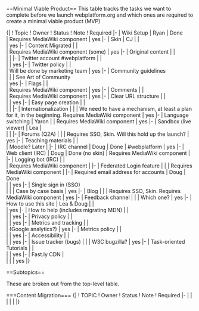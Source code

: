 ==Minimal Viable Product==
This table tracks the tasks we want to complete before we launch webplatform.org and which ones are required to create a minimal viable product (MVP) 

{|
! Topic
! Owner
! Status
! Note
! Required 
|-
| Wiki Setup
| Ryan
| Done                                         
| Requires MediaWiki component
| yes
|-
| Skin
| CJ
| 
| 	
| yes
|-
| Content Migrated
| 
| 	
| Requires MediaWiki component (some) 
| yes
|-
| Original content
| 
| 	
| 
|
|-
| Twitter account #webplatform
| 
| 	
| 
| yes
|-
| Twitter policy 
| 
| 	
| Will be done by marketing team
| yes
|-
| Community guidelines	
| 
| 
| See Art of Community	
| yes
|-
| Flags
| 
| 	
| Requires MediaWiki component
| yes
|-
| Comments
| 
| 	
| Requires MediaWiki component
| yes
|-
| Clear URL structure
| 
| 	
| 
| yes
|-
| Easy page creation
| 
| 	
| 
| 
|-
| Internationalization
| 
| 
| We need to have a mechanism, at least a plan for it, in the beginning. Requires MediaWiki component
| yes
|-
| Language switching
| Yaron
| 
| Requires MediaWiki component
| yes
|-
| Sandbox (live viewer)
| Lea
| 	
| 
| 
|-
| Forums (Q2A)
| 
| 
| Requires SSO, Skin. Will this hold up the launch? 
| yes
|-
| Teaching materials
| 
| 	
| Moodle? Later
| 
|-
| IRC channel
| Doug
| Done
| #webplatform
| yes
|-
| Web client (IRC)
| Doug 
| Done (no skin)
| Requires MediaWiki component
| 
|-
| Logging bot (IRC)
| 
| 	
| Requires MediaWiki component
| 
|-
| Federated Login feature
| 
| 
| Requires MediaWiki component
| 
|-
| Required email address for accounts
| Doug
| Done	
| 
| yes
|-
| Single sign in (SSO)	
| 
| 
| Case by case basis
| yes
|-
| Blog
| 
| 
| Requires SSO, Skin. Requires MediaWiki component
| yes
|-
| Feedback channel
| 
|
| Which one?
| yes
|-
| How to use this site
| Lea & Doug
| 
| 	
| yes
|-
| How to help (includes migrating MDN)
| 
| 	
| 
| yes
|-
| Privacy policy
| 
| 	
| 
| yes
|-
| Metrics and tracking 
| 
| 	
| (Google analytics?)
| yes
|-
| Metrics policy
| 
| 	
| 
| yes
|-
| Accessibility
| 
| 	
| 
| yes
|-
| Issue tracker (bugs)
| 
| 
| W3C bugzilla?
| yes
|-
| Task-oriented Tutorials
| 
| 	
| 
| yes
|-
| Fast.ly CDN
| 	
| 
| 
| yes
|}

==Subtopics==

These are broken out from the top-level table.

===Content Migration===
{|
! TOPIC
! Owner
! Status
! Note
! Required 
|-
|
|
|
|
|
|}